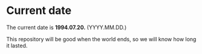 # Current date

The current date is **1994.07.20.** (YYYY.MM.DD.)

This repository will be good when the world ends, so we will know how long it lasted.